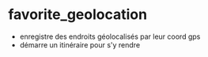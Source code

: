 # favorite_geolocation

- enregistre des endroits géolocalisés par leur coord gps
- démarre un itinéraire pour s'y rendre
